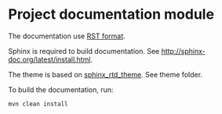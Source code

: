 # Project documentation module

The documentation use [RST format](http://sphinx-doc.org/rest.html).

Sphinx is required to build documentation.
See http://sphinx-doc.org/latest/install.html.

The theme is based on [sphinx_rtd_theme](https://github.com/snide/sphinx_rtd_theme).
See theme folder.


To build the documentation, run:

```
mvn clean install
```
